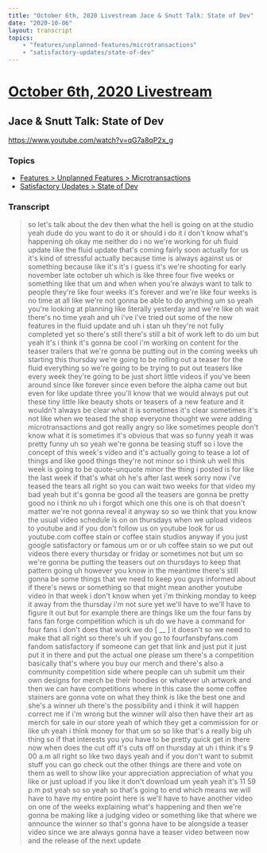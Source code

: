 ```yaml
---
title: "October 6th, 2020 Livestream Jace & Snutt Talk: State of Dev"
date: "2020-10-06"
layout: transcript
topics:
    - "features/unplanned-features/microtransactions"
    - "satisfactory-updates/state-of-dev"
---
```

# [October 6th, 2020 Livestream](../2020-10-06.md)
## Jace & Snutt Talk: State of Dev
https://www.youtube.com/watch?v=qG7a8qP2x_g

### Topics
* [Features > Unplanned Features > Microtransactions](../topics/features/unplanned-features/microtransactions.md)
* [Satisfactory Updates > State of Dev](../topics/satisfactory-updates/state-of-dev.md)

### Transcript

> so let's talk about the dev then what the hell is going on at the studio yeah dude do you want to do it or should i do it i don't know what's happening oh okay me neither do i no we're working for uh fluid update like the fluid update that's coming fairly soon actually for us it's kind of stressful actually because time is always against us or something because like it's it's i guess it's we're shooting for early november late october uh which is like three four five weeks or something like that um and when when you're always want to talk to people they're like four weeks it's forever and we're like four weeks is no time at all like we're not gonna be able to do anything um so yeah you're looking at planning like literally yesterday and we're like oh wait there's no time yeah and uh i've i've tried out some of the new features in the fluid update and uh i stan uh they're not fully completed yet so there's still there's still a bit of work left to do um but yeah it's i think it's gonna be cool i'm working on content for the teaser trailers that we're gonna be putting out in the coming weeks uh starting this thursday we're going to be rolling out a teaser for the fluid everything so we're going to be trying to put out teasers like every week they're going to be just short little videos if you've been around since like forever since even before the alpha came out but even for like update three you'll know that we would always put out these tiny little like beauty shots or teasers of a new feature and it wouldn't always be clear what it is sometimes it's clear sometimes it's not like when we teased the shop everyone thought we were adding microtransactions and got really angry so like sometimes people don't know what it is sometimes it's obvious that was so funny yeah it was pretty funny uh so yeah we're gonna be teasing stuff so i love the concept of this week's video and it's actually going to tease a lot of things and like good things they're not minor so i think uh well this week is going to be quote-unquote minor the thing i posted is for like the last week if that's what oh he's after last week sorry now i've teased the tears all right so you can wait two weeks for that video my bad yeah but it's gonna be good all the teasers are gonna be pretty good no i think no uh i forgot which one this one is oh that doesn't matter we're not gonna reveal it anyway so so we think that you know the usual video schedule is on on thursdays when we upload videos to youtube and if you don't follow us on youtube look for us youtube.com coffee stain or coffee stain studios anyway if you just google satisfactory or famous um or or uh coffee stain so we put out videos there every thursday or friday or sometimes not but um so we're gonna be putting the teasers out on thursdays to keep that pattern going uh however you know in the meantime there's still gonna be some things that we need to keep you guys informed about if there's news or something so that might mean another youtube video in that week i don't know when yet i'm thinking monday to keep it away from the thursday i'm not sure yet we'll have to we'll have to figure it out but for example there are things like um the four fans by fans fan forge competition which is uh do we have a command for four fans i don't does that work we do [ __ ] it doesn't so we need to make that all right so there's uh if you go to fourfansbyfans.com fandom satisfactory if someone can get that link and just put it just put it in there and put the actual one please um there's a competition basically that's where you buy our merch and there's also a community competition side where people can uh submit um their own designs for merch be their hoodies or whatever uh artwork and then we can have competitions where in this case the some coffee stainers are gonna vote on what they think is like the best one and she's a winner uh there's the possibility and i think it will happen correct me if i'm wrong but the winner will also then have their art as merch for sale in our store yeah of which they get a commission for or like uh yeah i think money for that um so so like that's a really big uh thing so if that interests you you have to be pretty quick get in there now when does the cut off it's cuts off on thursday at uh i think it's 9 00 a.m all right so like two days yeah and if you don't want to submit stuff you can go check out the other things are there and vote on them as well to show like your appreciation appreciation of what you like or just upload if you like it don't download um yeah yeah it's 11 59 p.m pst yeah so so yeah so that's going to end which means we will have to have my entire point here is we'll have to have another video on one of the weeks explaining what's happening and then we're gonna be making like a judging video or something like that where we announce the winner so that's gonna have to be alongside a teaser video since we are always gonna have a teaser video between now and the release of the next update
